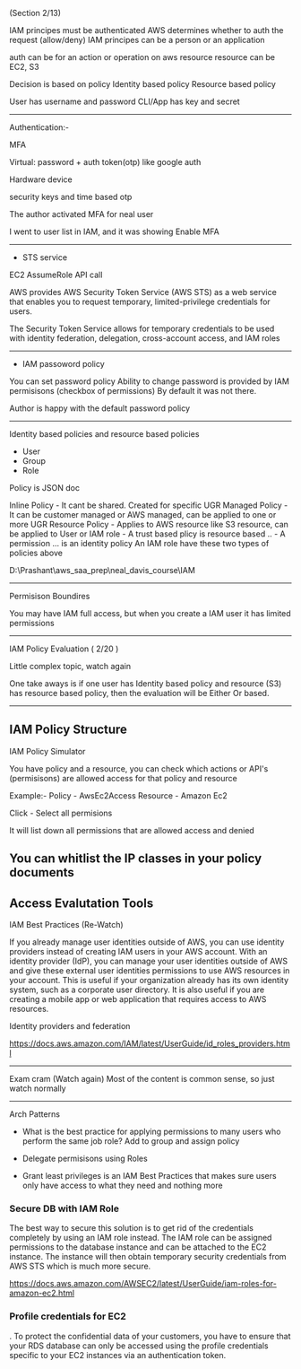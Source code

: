 (Section 2/13)

IAM principes must be authenticated
AWS determines whether to auth the request (allow/deny)
IAM principes can be a person or an application

auth can be for an action or operation on aws resource
resource can be EC2, S3

Decision is based on policy
    Identity based policy
    Resource based policy

User has username and password
CLI/App has key and secret


------------------------------------------------------------

Authentication:-

MFA

Virtual: password + auth token(otp) like google auth

Hardware device

security keys and time based otp

The author activated MFA for neal user

I went to user list in IAM, and it was showing Enable MFA

------------------------------------------------------------

* STS service

EC2 AssumeRole API call

AWS provides AWS Security Token Service (AWS STS) as a web service that enables you to request temporary, limited-privilege credentials for users.

The Security Token Service allows for temporary credentials to be used with identity federation, delegation, cross-account access, and IAM roles



------------------------------------------------------------

* IAM passoword policy

You can set password policy 
Ability to change password is provided by IAM permisisons (checkbox of permissions)
By default it was not there.

Author is happy with the default password policy

------------------------------------------------------------

Identity based policies and resource based policies
 
* User
* Group
* Role

Policy is JSON doc

Inline   Policy - It cant be shared. Created for specific UGR
Managed  Policy - It can be customer managed or AWS managed, can be applied to one or more UGR
Resource Policy - Applies to AWS resource like S3 resource, can be applied to User or IAM role
    - A trust based plicy is resource based ..
    - A permission ... is an identity policy
    An IAM role have these two types of policies above


D:\Prashant\aws_saa_prep\neal_davis_course\IAM

------------------------------------------------------------

Permisison Boundires

You may have IAM full access, but when you create a IAM user it has limited permissions

------------------------------------------------------------

IAM Policy Evaluation ( 2/20 )

Little complex topic, watch again

One take aways is if one user has Identity based policy and resource (S3) has resource based policy, then the evaluation will be Either Or based.

------------------------------------------------------------
IAM Policy Structure
--------------------------------------------------------------------------------------------------------------

IAM Policy Simulator

You have policy and a resource, you can check which actions or API's (permisisons) are allowed access for that policy and resource


Example:-
Policy - AwsEc2Access
Resource - Amazon Ec2

Click - Select all permisions

It will list down all permissions that are allowed access and denied

You can whitlist the IP classes in your policy documents
---------------------------------------------------------------------------------------------------------------
Access Evalutation Tools
---------------------------------------------------------------------------------------------------------------
IAM Best Practices (Re-Watch)


If you already manage user identities outside of AWS, you can use identity providers instead of creating IAM users in your AWS account. With an identity provider (IdP), you can manage your user identities outside of AWS and give these external user identities permissions to use AWS resources in your account. This is useful if your organization already has its own identity system, such as a corporate user directory. It is also useful if you are creating a mobile app or web application that requires access to AWS resources.

Identity providers and federation

https://docs.aws.amazon.com/IAM/latest/UserGuide/id_roles_providers.html

-----------------------------------------------------------------------
 Exam cram (Watch again)
 Most of the content is common sense, so just watch normally

------------------------------------------------------------------------
Arch Patterns

* What is the best practice for applying permissions to many users who perform the same job role?
Add to group and assign policy

* Delegate permisisons using Roles

* Grant least privileges is an IAM Best Practices that makes sure users only have access to what they need and nothing more




### Secure DB with IAM Role

The best way to secure this solution is to get rid of the credentials completely by using an IAM role instead. The IAM role can be assigned permissions to the database instance and can be attached to the EC2 instance. The instance will then obtain temporary security credentials from AWS STS which is much more secure.

https://docs.aws.amazon.com/AWSEC2/latest/UserGuide/iam-roles-for-amazon-ec2.html

### Profile credentials for EC2

. To protect the confidential data of your customers, you have to ensure that your RDS database can only be accessed using the profile credentials specific to your EC2 instances via an authentication token.


